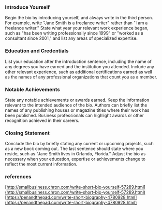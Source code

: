 ### Introduce Yourself
Begin the bio by introducing yourself, and always write in the third person. For example, write "Jane Smith is a freelance writer" rather than "I am a freelance writer." State what year your relevant work experience began, such as "has been writing professionally since 1999" or "worked as a consultant since 2001," and list any areas of specialized expertise.

### Education and Credentials
List your education after the introduction sentence, including the name of any degrees you have earned and the institution you attended. Include any other relevant experience, such as additional certifications earned as well as the names of any professional organizations that count you as a member.

### Notable Achievements
State any notable achievements or awards earned. Keep the information relevant to the intended audience of the bio. Authors can briefly list the names of any publishing houses or magazine titles where their work has been published. Business professionals can highlight awards or other recognition achieved in their careers.

### Closing Statement
Conclude the bio by briefly stating any current or upcoming projects, such as a new book coming out. The last sentence should state where you reside, such as "Jane Smith lives in Orlando, Florida." Adjust the bio as necessary when your education, expertise or achievements change to reflect the most current information.

### references
[http://smallbusiness.chron.com/write-short-bio-yourself-57289.html](http://smallbusiness.chron.com/write-short-bio-yourself-57289.html)
[https://penandthepad.com/write-short-biography-4780928.html](https://penandthepad.com/write-short-biography-4780928.html)
